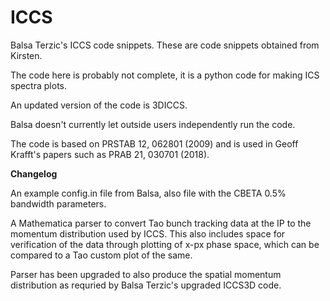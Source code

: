 # ICCS
Balsa Terzic's ICCS code snippets. These are code snippets obtained from Kirsten.

The code here is probably not complete, it is a python code for making ICS spectra plots.

An updated version of the code is 3DICCS. 

Balsa doesn't currently let outside users independently run the code.

The code is based on PRSTAB 12, 062801 (2009) and is used in Geoff Krafft's papers such as PRAB 21, 030701 (2018).

__Changelog__

An example config.in file from Balsa, also file with the CBETA 0.5% bandwidth parameters.

A Mathematica parser to convert Tao bunch tracking data at the IP to the momentum distribution used by ICCS. This also includes space for verification of the data through plotting of x-px phase space, which can be compared to a Tao custom plot of the same.

Parser has been upgraded to also produce the spatial momentum distribution as requried by Balsa Terzic's upgraded ICCS3D code.
